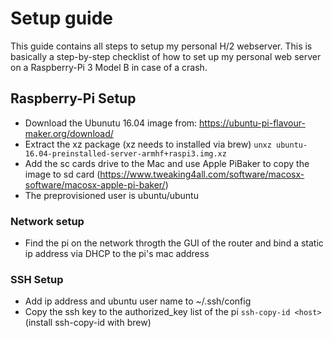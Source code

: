 # Setup guide
This guide contains all steps to setup my personal H/2 webserver. This is basically a step-by-step checklist of how to set up my personal web server on a Raspberry-Pi 3 Model B in case of a crash.

## Raspberry-Pi Setup
* Download the Ubunutu 16.04 image from: https://ubuntu-pi-flavour-maker.org/download/
* Extract the xz package (xz needs to installed via brew) ```unxz ubuntu-16.04-preinstalled-server-armhf+raspi3.img.xz```
* Add the sc cards drive to the Mac and use Apple PiBaker to copy the image to sd card (https://www.tweaking4all.com/software/macosx-software/macosx-apple-pi-baker/)
* The preprovisioned user is ubuntu/ubuntu

### Network setup
* Find the pi on the network throgth the GUI of the router and bind a static ip address via DHCP to the pi's mac address 

### SSH Setup ###
* Add ip address and ubuntu user name to ~/.ssh/config 
* Copy the ssh key to the authorized_key list of the pi ```ssh-copy-id <host>``` (install ssh-copy-id with brew)

